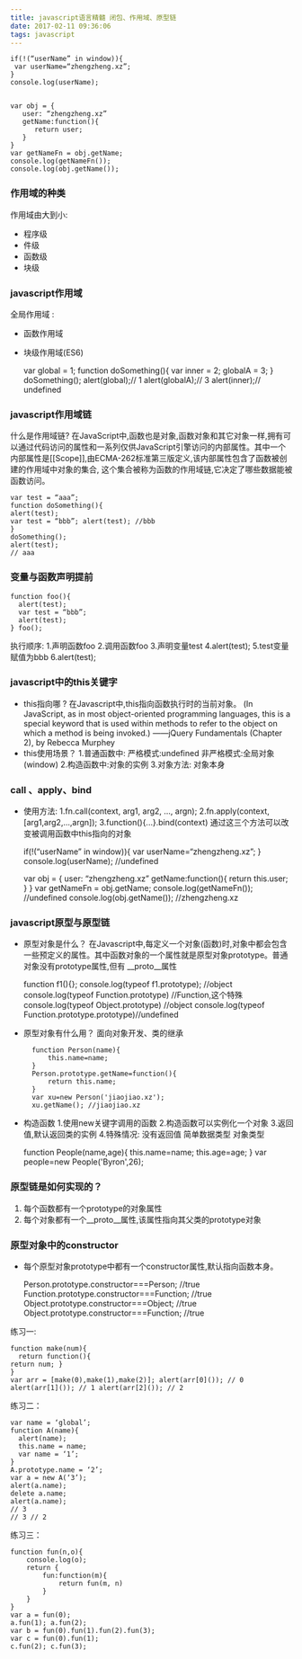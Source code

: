 ```yaml
---
title: javascript语言精髓 闭包、作用域、原型链
date: 2017-02-11 09:36:06
tags: javascript
---
```


    
    if(!(“userName” in window)){
     var userName=“zhengzheng.xz”;
    }
    console.log(userName);
    
    
    var obj = {
       user: “zhengzheng.xz”
       getName:function(){
          return user;
       }
    }
    var getNameFn = obj.getName;
    console.log(getNameFn());
    console.log(obj.getName());
    
    
<!--more-->
### 作用域的种类
作用域由大到小: 
* 程序级
* 件级
* 函数级
* 块级
    
### javascript作用域
全局作用域 :
* 函数作用域 
* 块级作用域(ES6)
    
        
    var global = 1;
    function doSomething(){
        var inner = 2;
        globalA = 3; 
    }
    doSomething();
    alert(global);// 1
    alert(globalA);// 3
    alert(inner);// undefined
    
    
### javascript作用域链
什么是作用域链?
在JavaScript中,函数也是对象,函数对象和其它对象一样,拥有可以通过代码访问的属性和一系列仅供JavaScript引擎访问的内部属性。其中一个内部属性是[[Scope]],由ECMA-262标准第三版定义,该内部属性包含了函数被创建的作用域中对象的集合, 这个集合被称为函数的作用域链,它决定了哪些数据能被函数访问。
        

    var test = “aaa”;
    function doSomething(){
    alert(test);
    var test = “bbb”; alert(test); //bbb
    }
    doSomething();
    alert(test);
    // aaa
    

### 变量与函数声明提前


    function foo(){
      alert(test);
      var test = “bbb”;
      alert(test);
    } foo();
    

执行顺序:
1.声明函数foo
2.调用函数foo 
3.声明变量test
4.alert(test);
5.test变量赋值为bbb 
6.alert(test);

### javascript中的this关键字

* this指向哪 ?
在Javascript中,this指向函数执行时的当前对象。 (In JavaScript, as in most object-oriented programming
languages, this is a special keyword that is used within methods to refer to the object on which a method is being invoked.)
——jQuery Fundamentals (Chapter 2), by Rebecca Murphey
* this使用场景？
1.普通函数中:
    严格模式:undefined
    非严格模式:全局对象(window)
2.构造函数中:对象的实例 
3.对象方法: 对象本身 

### call 、apply、bind
* 使用方法:
    1.fn.call(context, arg1, arg2, ..., argn); 
    2.fn.apply(context, [arg1,arg2,...,argn]); 
    3.function(){...}.bind(context)
通过这三个方法可以改变被调用函数中this指向的对象


    if(!(“userName” in window)){
     var userName=“zhengzheng.xz”;
    }
    console.log(userName);
    //undefined
    
    
    
    var obj = {
       user: “zhengzheng.xz”
       getName:function(){
          return this.user;
       }
    }
    var getNameFn = obj.getName;
    console.log(getNameFn());
    //undefined
    console.log(obj.getName());
    //zhengzheng.xz
    
    
### javascript原型与原型链
* 原型对象是什么？
在Javascript中,每定义一个对象(函数)时,对象中都会包含一些预定义的属性。其中函数对象的一个属性就是原型对象prototype。普通对象没有prototype属性,但有 __proto__属性

    
    function f1(){};
    console.log(typeof f1.prototype); //object
    console.log(typeof Function.prototype) //Function,这个特殊
    console.log(typeof Object.prototype) //object
    console.log(typeof Function.prototype.prototype)//undefined
    
* 原型对象有什么用？
面向对象开发、类的继承

        
        function Person(name){
            this.name=name;
        }
        Person.prototype.getName=function(){
            return this.name;
        }
        var xu=new Person('jiaojiao.xz');
        xu.getName(); //jiaojiao.xz
        
* 构造函数
1.使用new关键字调用的函数
2.构造函数可以实例化一个对象
3.返回值,默认返回类的实例 
4.特殊情况: 
    没有返回值
    简单数据类型 
    对象类型
    
    
     function People(name,age){
        this.name=name;
        this.age=age;
     } 
     var people=new People('Byron',26);
     
### 原型链是如何实现的？
1. 每个函数都有一个prototype的对象属性
2. 每个对象都有一个__proto__属性,该属性指向其父类的prototype对象

### 原型对象中的constructor
* 每个原型对象prototype中都有一个constructor属性,默认指向函数本身。

    
    Person.prototype.constructor===Person; //true
    Function.prototype.constructor===Function; //true
    Object.prototype.constructor===Object; //true
    Object.prototype.constructor===Function; //true
    
练习一:

    function make(num){
      return function(){
    return num; }
    }
    var arr = [make(0),make(1),make(2)]; alert(arr[0]()); // 0 alert(arr[1]()); // 1 alert(arr[2]()); // 2
    
练习二：

    var name = ‘global’;
    function A(name){
      alert(name);
      this.name = name;
      var name = ‘1’;
    }
    A.prototype.name = ‘2’;
    var a = new A(‘3’);
    alert(a.name);
    delete a.name;
    alert(a.name);
    // 3
    // 3 // 2
    
练习三：
   
    function fun(n,o){
        console.log(o);
        return {
            fun:function(m){
                return fun(m, n)
            }  
        }
    }
    var a = fun(0);
    a.fun(1); a.fun(2);
    var b = fun(0).fun(1).fun(2).fun(3);
    var c = fun(0).fun(1);
    c.fun(2); c.fun(3);